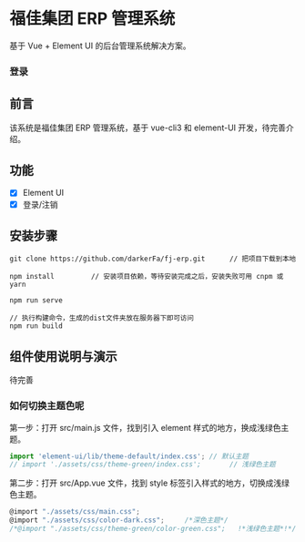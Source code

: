 # 福佳集团 ERP 管理系统

基于 Vue + Element UI 的后台管理系统解决方案。

### 登录

## 前言

该系统是福佳集团 ERP 管理系统，基于 vue-cli3 和 element-UI 开发，待完善介绍。

## 功能

-   [x] Element UI
-   [x] 登录/注销

## 安装步骤

```
git clone https://github.com/darkerFa/fj-erp.git      // 把项目下载到本地

npm install         // 安装项目依赖，等待安装完成之后，安装失败可用 cnpm 或 yarn

npm run serve

// 执行构建命令，生成的dist文件夹放在服务器下即可访问
npm run build
```

## 组件使用说明与演示

待完善

### 如何切换主题色呢

第一步：打开 src/main.js 文件，找到引入 element 样式的地方，换成浅绿色主题。

```javascript
import 'element-ui/lib/theme-default/index.css'; // 默认主题
// import './assets/css/theme-green/index.css';       // 浅绿色主题
```

第二步：打开 src/App.vue 文件，找到 style 标签引入样式的地方，切换成浅绿色主题。

```javascript
@import "./assets/css/main.css";
@import "./assets/css/color-dark.css";     /*深色主题*/
/*@import "./assets/css/theme-green/color-green.css";   !*浅绿色主题*!*/
```
